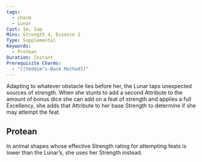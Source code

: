 ```yaml
---
tags:
  - charm
  - Lunar
Cost: 1m, 1wp
Mins: Strength 4, Essence 2
Type: Supplemental
Keywords:
  - Protean
Duration: Instant
Prerequisite Charms:
  - "[[Yeddim’s-Back Method]]"
---
```

Adapting to whatever obstacle lies before her, the Lunar taps unexpected sources of strength. When she stunts to add a second Attribute to the amount of bonus dice she can add on a feat of strength and applies a full Excellency, she adds that Attribute to her base Strength to determine if she may attempt the feat. 
## Protean 

In animal shapes whose effective Strength rating for attempting feats is lower than the Lunar’s, she uses her Strength instead.